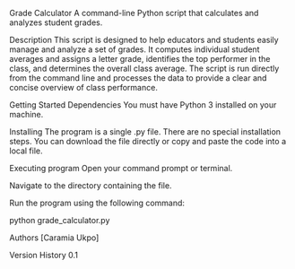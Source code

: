 Grade Calculator A command-line Python script that calculates and analyzes student grades.

Description This script is designed to help educators and students easily manage and analyze a set of grades. It computes individual student averages and assigns a letter grade, identifies the top performer in the class, and determines the overall class average. The script is run directly from the command line and processes the data to provide a clear and concise overview of class performance.

Getting Started Dependencies You must have Python 3 installed on your machine.

Installing The program is a single .py file. There are no special installation steps. You can download the file directly or copy and paste the code into a local file.

Executing program Open your command prompt or terminal.

Navigate to the directory containing the file.

Run the program using the following command:

python grade_calculator.py

Authors [Caramia Ukpo]

Version History 0.1
